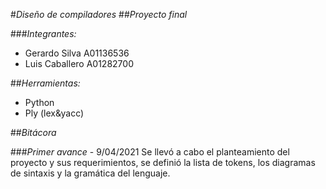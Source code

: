 #*Diseño de compiladores*
##*Proyecto final*

###*Integrantes:*
- Gerardo Silva A01136536
- Luis Caballero A01282700

##*Herramientas:*
- Python 
- Ply (lex&yacc)

##*Bitácora*

###*Primer avance* - 9/04/2021
Se llevó a cabo el planteamiento del proyecto y sus requerimientos, se definió la lista de tokens, los diagramas de sintaxis y la gramática del lenguaje.

